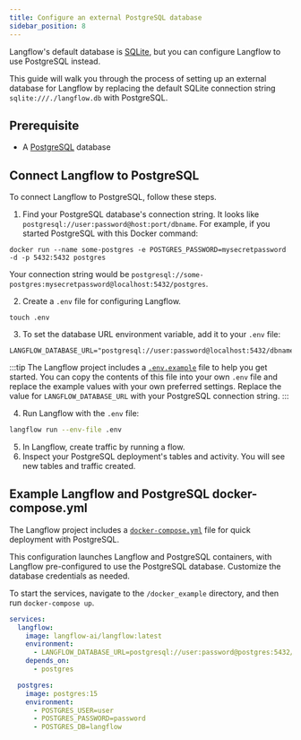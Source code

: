 ```yaml
---
title: Configure an external PostgreSQL database
sidebar_position: 8
---
```

Langflow's default database is [SQLite](https://www.sqlite.org/docs.html), but you can configure Langflow to use PostgreSQL instead.

This guide will walk you through the process of setting up an external database for Langflow by replacing the default SQLite connection string `sqlite:///./langflow.db` with PostgreSQL.

## Prerequisite

* A [PostgreSQL](https://www.pgadmin.org/download/) database

## Connect Langflow to PostgreSQL

To connect Langflow to PostgreSQL, follow these steps.

1. Find your PostgreSQL database's connection string.
It looks like `postgresql://user:password@host:port/dbname`.
For example, if you started PostgreSQL with this Docker command:

```
docker run --name some-postgres -e POSTGRES_PASSWORD=mysecretpassword -d -p 5432:5432 postgres
```

Your connection string would be `postgresql://some-postgres:mysecretpassword@localhost:5432/postgres`.

2. Create a `.env` file for configuring Langflow.
```
touch .env
```

3. To set the database URL environment variable, add it to your `.env` file:
```plaintext
LANGFLOW_DATABASE_URL="postgresql://user:password@localhost:5432/dbname"
```

:::tip
The Langflow project includes a [`.env.example`](https://github.com/langflow-ai/langflow/blob/main/.env.example) file to help you get started.
You can copy the contents of this file into your own `.env` file and replace the example values with your own preferred settings.
Replace the value for `LANGFLOW_DATABASE_URL` with your PostgreSQL connection string.
:::

4. Run Langflow with the `.env` file:
```bash
langflow run --env-file .env
```

5. In Langflow, create traffic by running a flow.
6. Inspect your PostgreSQL deployment's tables and activity.
You will see new tables and traffic created.

## Example Langflow and PostgreSQL docker-compose.yml

The Langflow project includes a [`docker-compose.yml`](https://github.com/langflow-ai/langflow/blob/main/docker_example/docker-compose.yml) file  for quick deployment with PostgreSQL.

This configuration launches Langflow and PostgreSQL containers, with Langflow pre-configured to use the PostgreSQL database. Customize the database credentials as needed.

To start the services, navigate to the `/docker_example` directory, and then run `docker-compose up`.

```yaml
services:
  langflow:
    image: langflow-ai/langflow:latest
    environment:
      - LANGFLOW_DATABASE_URL=postgresql://user:password@postgres:5432/langflow
    depends_on:
      - postgres

  postgres:
    image: postgres:15
    environment:
      - POSTGRES_USER=user
      - POSTGRES_PASSWORD=password
      - POSTGRES_DB=langflow
```

